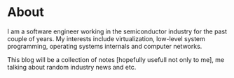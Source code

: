 # About

I am a software engineer working in the semiconductor industry for the past couple of years. My interests include virtualization, low-level system programming, operating systems internals and computer networks.

This blog will be a collection of notes [hopefully usefull not only to me], me talking about random industry news and etc.
